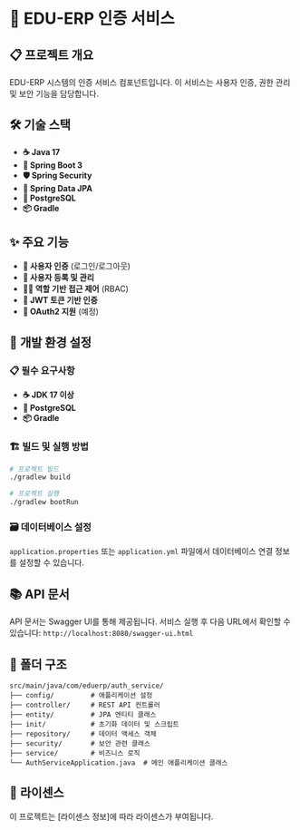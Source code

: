 # 🔐 EDU-ERP 인증 서비스

## 📋 프로젝트 개요
EDU-ERP 시스템의 인증 서비스 컴포넌트입니다. 이 서비스는 사용자 인증, 권한 관리 및 보안 기능을 담당합니다.

## 🛠️ 기술 스택
- **☕ Java 17**
- **🍃 Spring Boot 3**
- **🛡️ Spring Security**
- **💾 Spring Data JPA**
- **🐘 PostgreSQL**
- **📦 Gradle**

## ✨ 주요 기능
- **🔑 사용자 인증** (로그인/로그아웃)
- **👥 사용자 등록 및 관리**
- **👮‍♂️ 역할 기반 접근 제어** (RBAC)
- **🎫 JWT 토큰 기반 인증**
- **🔄 OAuth2 지원** (예정)

## 🚀 개발 환경 설정

### 📋 필수 요구사항
- **☕ JDK 17 이상**
- **🐘 PostgreSQL**
- **📦 Gradle**

### 🏗️ 빌드 및 실행 방법
```bash
# 프로젝트 빌드
./gradlew build

# 프로젝트 실행
./gradlew bootRun
```

### 🗃️ 데이터베이스 설정
`application.properties` 또는 `application.yml` 파일에서 데이터베이스 연결 정보를 설정할 수 있습니다.

## 📚 API 문서
API 문서는 Swagger UI를 통해 제공됩니다. 서비스 실행 후 다음 URL에서 확인할 수 있습니다:
`http://localhost:8080/swagger-ui.html`

## 📂 폴더 구조
```
src/main/java/com/eduerp/auth_service/
├── config/         # 애플리케이션 설정
├── controller/     # REST API 컨트롤러
├── entity/         # JPA 엔티티 클래스
├── init/           # 초기화 데이터 및 스크립트
├── repository/     # 데이터 액세스 객체
├── security/       # 보안 관련 클래스
├── service/        # 비즈니스 로직
└── AuthServiceApplication.java  # 메인 애플리케이션 클래스
```

## 📜 라이센스
이 프로젝트는 [라이센스 정보]에 따라 라이센스가 부여됩니다.
